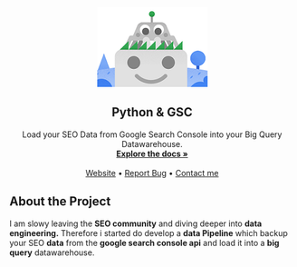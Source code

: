 <div align="center">
    <img src="readme_ressources/pygsc.png">
    <h2>Python & GSC</h2>
    <p>
        Load your SEO Data from Google Search Console into your Big Query Datawarehouse.
        <br />
        <a href="#"><strong>Explore the docs »</strong></a>
        <br />
        <br />
        <a href="#">Website</a>
        •
        <a href="#">Report Bug</a>
        •
        <a href="#">Contact me</a>
    </p>
</div>

## About the Project
I am slowy leaving the **SEO community** and diving deeper into **data engineering.**
Therefore i started do develop a **data Pipeline** which backup your SEO **data** from
the **google search console api** and load it into a **big query** datawarehouse.